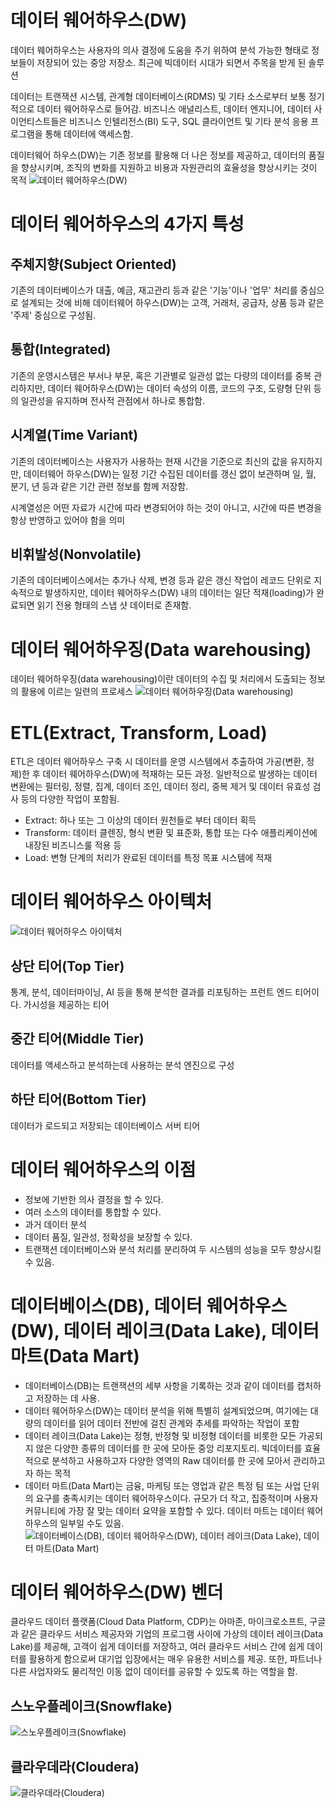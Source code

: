 # 데이터 웨어하우스(DW)
데이터 웨어하우스는 사용자의 의사 결정에 도움을 주기 위하여 분석 가능한 형태로 정보들이 저장되어 있는 중앙 저장소. 최근에 빅데이터 시대가 되면서 주목을 받게 된 솔루션

데이터는 트랜잭션 시스템, 관계형 데이터베이스(RDMS) 및 기타 소스로부터 보통 정기적으로 데이터 웨어하우스로 들어감. 비즈니스 애널리스트, 데이터 엔지니어, 데이터 사이언티스트들은 비즈니스 인텔리전스(BI) 도구, SQL 클라이언트 및 기타 분석 응용 프로그램을 통해 데이터에 액세스함.

데이터웨어 하우스(DW)는 기존 정보를 활용해 더 나은 정보를 제공하고, 데이터의 품질을 향상시키며, 조직의 변화를 지원하고 비용과 자원관리의 효율성을 향상시키는 것이 목적
![데이터 웨어하우스(DW)](https://1.bp.blogspot.com/-i6AUByv5TzU/X0tedTuZq-I/AAAAAAAArXk/qtDh8e7khwwRplvKxttaFJzBTD-5JBsugCPcBGAsYHg/s1600/Data_warehouse_architecture.jpg)

# 데이터 웨어하우스의 4가지 특성
## 주체지향(Subject Oriented)
기존의 데이터베이스가 대출, 예금, 재고관리 등과 같은 '기능'이나 '업무' 처리를 중심으로 설계되는 것에 비해 데이터웨어 하우스(DW)는 고객, 거래처, 공급자, 상품 등과 같은 '주제' 중심으로 구성됨.

## 통합(Integrated)
기존의 운영시스템은 부서나 부문, 혹은 기관별로 일관성 없는 다량의 데이터를 중복 관리하지만, 데이터 웨어하우스(DW)는 데이터 속성의 이름, 코드의 구조, 도량형 단위 등의 일관성을 유지하며 전사적 관점에서 하나로 통합함.

## 시계열(Time Variant)
기존의 데이터베이스는 사용자가 사용하는 현재 시간을 기준으로 최신의 값을 유지하지만, 데이터웨어 하우스(DW)는 일정 기간 수집된 데이터를 갱신 없이 보관하며 일, 월, 분기, 년 등과 같은 기간 관련 정보를 함께 저장함.

시계열성은 어떤 자료가 시간에 따라 변경되어야 하는 것이 아니고, 시간에 따른 변경을 항상 반영하고 있어야 함을 의미

## 비휘발성(Nonvolatile)
기존의 데이터베이스에서는 추가나 삭제, 변경 등과 같은 갱신 작업이 레코드 단위로 지속적으로 발생하지만, 데이터 웨어하우스(DW) 내의 데이터는 일단 적재(loading)가 완료되면 읽기 전용 형태의 스냅 샷 데이터로 존재함.

# 데이터 웨어하우징(Data warehousing)
데이터 웨어하우징(data warehousing)이란 데이터의 수집 및 처리에서 도출되는 정보의 활용에 이르는 일련의 프로세스
![데이터 웨어하우징(Data warehousing)](https://1.bp.blogspot.com/-y82CuMpJask/X0te6E5UQdI/AAAAAAAArXs/MOTN5LIZ9EsJYSkJ6qmZp92c5xMo-PukgCPcBGAsYHg/s640/Data%2BWarehousing.jpg)

# ETL(Extract, Transform, Load)
ETL은 데이터 웨어하우스 구축 시 데이터를 운영 시스템에서 추출하여 가공(변환, 정제)한 후 데이터 웨어하우스(DW)에 적재하는 모든 과정. 일반적으로 발생하는 데이터 변환에는 필터링, 정렬, 집계, 데이터 조인, 데이터 정리, 중복 제거 및 데이터 유효성 검사 등의 다양한 작업이 포함됨.

- Extract: 하나 또는 그 이상의 데이터 원천들로 부터 데이터 획득
- Transform: 데이터 클렌징, 형식 변환 및 표준화, 통합 또는 다수 애플리케이션에 내장된 비즈니스룰 적용 등
- Load: 변형 단계의 처리가 완료된 데이터를 특정 목표 시스템에 적재

# 데이터 웨어하우스 아이텍처
![데이터 웨어하우스 아이텍처](https://1.bp.blogspot.com/-l1mxs4Dz9B0/X0tfmnwPmiI/AAAAAAAArYE/f0kPU7C9ZeAYvmPzbVBoA_ZI1dRKICCegCPcBGAsYHg/s640/Data%2BWarehouse_three_tiers.png)

## 상단 티어(Top Tier)
통계, 분석, 데이터마이닝, AI 등을 통해 분석한 결과를 리포팅하는 프런트 엔드 티어이다. 가시성을 제공하는 티어

## 중간 티어(Middle Tier)
데이터를 액세스하고 분석하는데 사용하는 분석 엔진으로 구성

## 하단 티어(Bottom Tier)
데이터가 로드되고 저장되는 데이터베이스 서버 티어

# 데이터 웨어하우스의 이점
- 정보에 기반한 의사 결정을 할 수 있다.
- 여러 소스의 데이터를 통합할 수 있다.
- 과거 데이터 분석
- 데이터 품질, 일관성, 정확성을 보장할 수 있다.
- 트랜잭션 데이터베이스와 분석 처리를 분리하여 두 시스템의 성능을 모두 향상시킬 수 있음.

# 데이터베이스(DB), 데이터 웨어하우스(DW), 데이터 레이크(Data Lake), 데이터 마트(Data Mart)
- 데이터베이스(DB)는 트랜잭션의 세부 사항을 기록하는 것과 같이 데이터를 캡처하고 저장하는 데 사용.
- 데이터 웨어하우스(DW)는 데이터 분석을 위해 특별히 설계되었으며, 여기에는 대량의 데이터를 읽어 데이터 전반에 걸친 관계와 추세를 파악하는 작업이 포함
-  데이터 레이크(Data Lake)는 정형, 반정형 및 비정형 데이터를 비롯한 모든 가공되지 않은 다양한 종류의 데이터를 한 곳에 모아둔 중앙 리포지토리. 빅데이터를 효율적으로 분석하고 사용하고자 다양한 영역의 Raw 데이터를 한 곳에 모아서 관리하고자 하는 목적
-  데이터 마트(Data Mart)는 금융, 마케팅 또는 영업과 같은 특정 팀 또는 사업 단위의 요구를 충족시키는 데이터 웨어하우스이다. 규모가 더 작고, 집중적이며 사용자 커뮤니티에 가장 잘 맞는 데이터 요약을 포함할 수 있다. 데이터 마트는 데이터 웨어하우스의 일부일 수도 있음.
![데이터베이스(DB), 데이터 웨어하우스(DW), 데이터 레이크(Data Lake), 데이터 마트(Data Mart)](https://1.bp.blogspot.com/-m6YHd8GtIRo/X0tf9_oCw4I/AAAAAAAArYQ/oJFS2Ix37O0xBDQo3eaAWBKOzT08rqXrgCPcBGAsYHg/s640/Snowflake_Modern_Data_Architectures.png)

# 데이터 웨어하우스(DW) 벤더
클라우드 데이터 플랫폼(Cloud Data Platform, CDP)는 아마존, 마이크로소프트, 구글과 같은 클라우드 서비스 제공자와 기업의 프로그램 사이에 가상의 데이터 레이크(Data Lake)를 제공해, 고객이 쉽게 데이터를 저장하고, 여러 클라우드 서비스 간에 쉽게 데이터를 활용하게 함으로써 대기업 입장에서는 매우 유용한 서비스를 제공. 또한, 파트너나 다른 사업자와도 물리적인 이동 없이 데이터를 공유할 수 있도록 하는 역할을 함.

## 스노우플레이크(Snowflake)
![스노우플레이크(Snowflake)](https://1.bp.blogspot.com/-5RJmf7Klnd8/X0tgIw50hXI/AAAAAAAArYU/UpP30epralI_8-1TLR6a1yyAXsCy-sdGQCPcBGAsYHg/s640/Snowflake%2BCloud%2BData%2BPlatform.png)

## 클라우데라(Cloudera)
![클라우데라(Cloudera)](https://1.bp.blogspot.com/-geO7Oio2Huo/X0tgSZ4PGII/AAAAAAAArYc/PbOkquMFhfQHnJ5smYKHO9OY9zvKGNaaQCPcBGAsYHg/s640/Cloudera%2BData%2BPlatform.png)